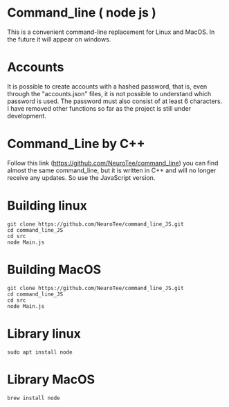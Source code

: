 # Command_line ( node js )
This is a convenient command-line replacement for Linux and MacOS. In the future it will appear on windows.


# Accounts
It is possible to create accounts with a hashed password, that is, even through the "accounts.json" files, it is not possible to understand which password is used. The password must also consist of at least 6 characters. I have removed other functions so far as the project is still under development.

# Command_Line by C++
Follow this link (https://github.com/NeuroTee/command_line) you can find almost the same command_line, but it is written in C++ and will no longer receive any updates. So use the JavaScript version.


# Building linux

```
git clone https://github.com/NeuroTee/command_line_JS.git
cd command_line_JS
cd src
node Main.js
```

# Building MacOS

```
git clone https://github.com/NeuroTee/command_line_JS.git
cd command_line_JS
cd src
node Main.js
```

# Library linux

```
sudo apt install node
```

# Library MacOS

```
brew install node
```
